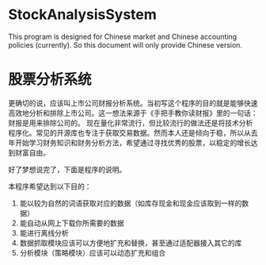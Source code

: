 # StockAnalysisSystem
This program is designed for Chinese market and Chinese accounting policies (currently). So this document will only provide Chinese version.

# 股票分析系统

更确切的说，应该叫上市公司财报分析系统。当初写这个程序的目的就是能够快速高效地分析和排除上市公司。这一想法来源于《手把手教你读财报》里的一句话：财报是用来排除公司的。
现在量化非常流行，但比较流行的做法还是将技术分析程序化。常见的开源库也专注于获取交易数据。然而本人还是倾向于稳，所以从去年开始学习财务知识和财务分析方法，希望通过寻找优秀的股票，以稳定的增长达到财富自由。
  
好了梦想说完了，下面是程序的说明。

本程序希望达到以下目的：
1. 能以较为自然的词语获取对应的数据（如库存现金和现金应该取到一样的数据）
2. 能自动从网上下载你所需要的数据
3. 能进行离线分析
4. 数据抓取模块应该可以方便地扩充和替换，甚至通过适配器接入其它的库
5. 分析模块（策略模块）应该可以动态扩充和组合

